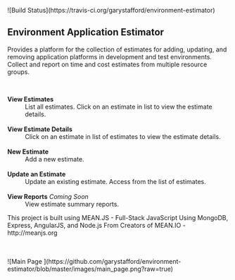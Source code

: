 <div class="page-header">
<p>![Build Status](https://travis-ci.org/garystafford/environment-estimator)</p>
<h2>Environment Application Estimator</h2>
</div>
<p>
  Provides a platform for the collection of estimates for adding, updating, and removing application platforms in development and test environments. Collect and report on time and cost estimates from multiple resource groups.
</p>
<br/>
<dl>
  <dt><strong>View Estimates</strong></dt>
  <dd>
    List all estimates. Click on an estimate in list to view the estimate details.
    <br>
    <br>
  </dd>
  <dt><strong>View Estimate Details</strong></dt>
  <dd>
    Click on an estimate in list of estimates to view the estimate details.
    <br>
    <br>
  </dd>
  <dt><strong>New Estimate</strong></dt>
  <dd>
    Add a new estimate.
    <br>
    <br>
  </dd>
  <dt><strong>Update an Estimate</strong></dt>
  <dd>
    Update an existing estimate. Access from the list of estimates.
    <br>
    <br>
  </dd>
  <dt><strong>View Reports</strong> <i>Coming Soon</i></dt>
  <dd>
    View estimate summary reports.
  </dd>
</dl>
<p>This project is built using MEAN.JS - Full-Stack JavaScript Using MongoDB, Express, AngularJS, and Node.js From Creators of MEAN.IO - http://meanjs.org</p>
<br>
<br>
![Main Page ](https://github.com/garystafford/environment-estimator/blob/master/images/main_page.png?raw=true)
